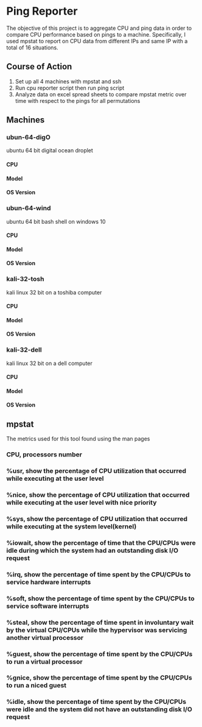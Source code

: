 # Ping Reporter
The objective of this project is to aggregate CPU and ping data in order to compare CPU performance based on pings to a machine.
Specifically, I used mpstat to report on CPU data from different IPs and same IP with a total of 16 situations.

## Course of Action
1. Set up all 4 machines with mpstat and ssh
2. Run cpu reporter script then run ping script 
3. Analyze data on excel spread sheets to compare mpstat metric over time with respect to the pings for all permutations

## Machines
### ubun-64-digO
ubuntu 64 bit digital ocean droplet
#### CPU
#### Model
#### OS Version

### ubun-64-wind
ubuntu 64 bit bash shell on windows 10
#### CPU
#### Model
#### OS Version

### kali-32-tosh
kali linux 32 bit on a toshiba computer
#### CPU
#### Model
#### OS Version

### kali-32-dell
kali linux 32 bit on a dell computer
#### CPU
#### Model
#### OS Version

## mpstat
The metrics used for this tool found using the man pages
### CPU, processors number
### %usr, show the percentage of CPU utilization that occurred while executing at the user level
### %nice, show the percentage of CPU utilization that occurred while executing at the user level with nice priority
### %sys, show the percentage of CPU utilization that occurred while executing at the system level(kernel)
### %iowait, show the percentage of time that the CPU/CPUs were idle during which the system had an outstanding disk I/O request
### %irq, show the percentage of time spent by the CPU/CPUs to service hardware interrupts
### %soft, show the percentage of time spent by the CPU/CPUs to service software interrupts
### %steal, show the percentage of time spent in involuntary wait by the virtual CPU/CPUs while the hypervisor was servicing another virtual processor
### %guest, show the percentage of time spent by the CPU/CPUs to run a virtual processor
### %gnice, show the percentage of time spent by the CPU/CPUs to run a niced guest
### %idle, show the percentage of time spent by the CPU/CPUs were idle and the system did not have an outstanding disk I/O request

